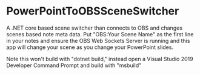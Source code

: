 # PowerPointToOBSSceneSwitcher
A .NET core based scene switcher than connects to OBS and changes scenes based note meta data. Put "OBS:Your Scene Name" as the first line in your notes and ensure the OBS Web Sockets Server is running and this app will change your scene as you change your PowerPoint slides.

Note this won't build with "dotnet build," instead open a Visual Studio 2019 Developer Command Prompt and build with "msbuild"
